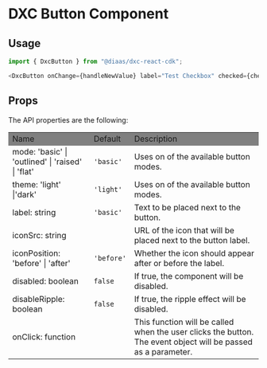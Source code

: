 # DXC Button Component

## Usage

```js
import { DxcButton } from "@diaas/dxc-react-cdk";

<DxcButton onChange={handleNewValue} label="Test Checkbox" checked={checked} />;
```

## Props

The API properties are the following:

<table>
    <tr style="background-color: grey">
        <td>Name</td>
        <td>Default</td>
        <td>Description</td>
    </tr>
    <tr>
        <td>mode: 'basic' | 'outlined' | 'raised' | 'flat'</td>
        <td><code>'basic'</code></td>
        <td>Uses on of the available button modes.</td>
    </tr>
    <tr>
        <td>theme: 'light' |'dark'</td>
        <td><code>'light'</code></td>
        <td>Uses on of the available button modes.</td>
    </tr>
        <tr>
        <td>label: string</td>
        <td><code>'basic'</code></td>
        <td>Text to be placed next to the button.</td>
    </tr>
    <tr>
        <td>iconSrc: string</td>
        <td></td>
        <td>URL of the icon that will be placed next to the button label.</td>
    </tr>
    </tr>
        <tr>
        <td>iconPosition: 'before' | 'after'</td>
        <td><code>'before'</code></td>
        <td>Whether the icon should appear after or before the label.</td>
    </tr>
    <tr>
        <td>disabled: boolean</td>
        <td><code>false</code></td>
        <td>If true, the component will be disabled.</td>
    </tr>
    <tr>
        <td>disableRipple: boolean</td>
        <td><code>false</code></td>
        <td>If true, the ripple effect will be disabled.</td>
    </tr>
    <tr>
        <td>onClick: function</td>
        <td></td>
        <td>This function will be called when the user clicks the button. The event object will be passed as a parameter.</td>
    </tr>

</table>
